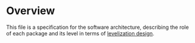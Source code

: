 # Overview
This file is a specification for the software architecture, describing the role of 
each package and its level in terms of [levelization design](https://youtu.be/QjFpKJ8Xx78?si=yR0F_oxvZKFGrI0v).  

